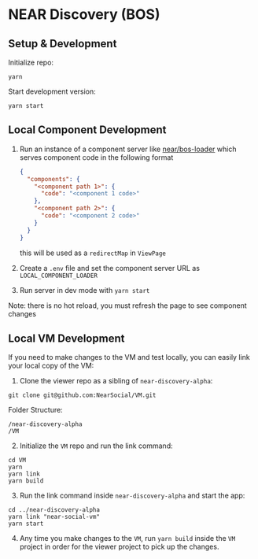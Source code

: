 # NEAR Discovery (BOS)

## Setup & Development

Initialize repo:

```
yarn
```

Start development version:

```
yarn start
```

## Local Component Development

1. Run an instance of a component server like [near/bos-loader](https://github.com/near/bos-loader) which serves component code in the following format

   ```json
   {
     "components": {
       "<component path 1>": {
         "code": "<component 1 code>"
       },
       "<component path 2>": {
         "code": "<component 2 code>"
       }
     }
   }
   ```

   this will be used as a `redirectMap` in `ViewPage`

2. Create a `.env` file and set the component server URL as `LOCAL_COMPONENT_LOADER`
3. Run server in dev mode with `yarn start`

Note: there is no hot reload, you must refresh the page to see component changes

## Local VM Development

If you need to make changes to the VM and test locally, you can easily link your local copy of the VM:

1. Clone the viewer repo as a sibling of `near-discovery-alpha`:

```
git clone git@github.com:NearSocial/VM.git
```

Folder Structure:

```
/near-discovery-alpha
/VM
```

2. Initialize the `VM` repo and run the link command:

```
cd VM
yarn
yarn link
yarn build
```

3. Run the link command inside `near-discovery-alpha` and start the app:

```
cd ../near-discovery-alpha
yarn link "near-social-vm"
yarn start
```

4. Any time you make changes to the `VM`, run `yarn build` inside the `VM` project in order for the viewer project to pick up the changes.
